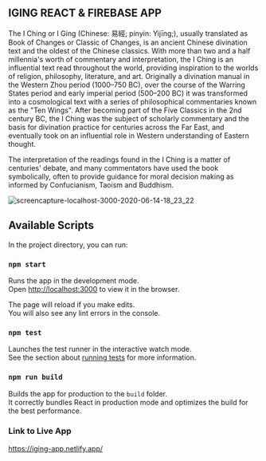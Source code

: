 ## IGING REACT & FIREBASE APP

The I Ching or I Ging (Chinese: 易經; pinyin: Yìjīng;), usually translated as Book of Changes or Classic of Changes, is an ancient Chinese divination text and the oldest of the Chinese classics. With more than two and a half millennia's worth of commentary and interpretation, the I Ching is an influential text read throughout the world, providing inspiration to the worlds of religion, philosophy, literature, and art. Originally a divination manual in the Western Zhou period (1000–750 BC), over the course of the Warring States period and early imperial period (500–200 BC) it was transformed into a cosmological text with a series of philosophical commentaries known as the "Ten Wings". After becoming part of the Five Classics in the 2nd century BC, the I Ching was the subject of scholarly commentary and the basis for divination practice for centuries across the Far East, and eventually took on an influential role in Western understanding of Eastern thought.

The interpretation of the readings found in the I Ching is a matter of centuries' debate, and many commentators have used the book symbolically, often to provide guidance for moral decision making as informed by Confucianism, Taoism and Buddhism.


![screencapture-localhost-3000-2020-06-14-18_23_22](https://user-images.githubusercontent.com/58664635/84598688-d31fd080-ae6c-11ea-8bcb-e331ae884d63.png)


## Available Scripts

In the project directory, you can run:

### `npm start`

Runs the app in the development mode.<br />
Open [http://localhost:3000](http://localhost:3000) to view it in the browser.

The page will reload if you make edits.<br />
You will also see any lint errors in the console.

### `npm test`

Launches the test runner in the interactive watch mode.<br />
See the section about [running tests](https://facebook.github.io/create-react-app/docs/running-tests) for more information.

### `npm run build`

Builds the app for production to the `build` folder.<br />
It correctly bundles React in production mode and optimizes the build for the best performance.

### Link to Live App 
https://iging-app.netlify.app/




